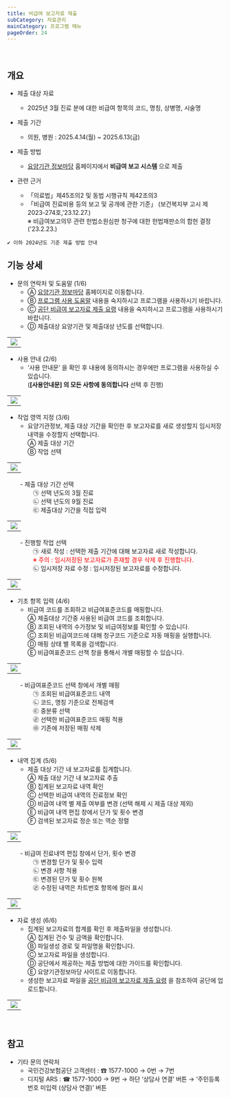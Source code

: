 ```yaml
---
title: 비급여 보고자료 제출
subCategory: 자료관리
mainCategory: 프로그램 메뉴
pageOrder: 24
---
```


<br>

## 개요

- 제출 대상 자료
    - 2025년 3월 진료 분에 대한 비급여 항목의 코드, 명칭, 상병명, 시술명

- 제출 기간
    - 의원, 병원 : 2025.4.14(월) ~ 2025.6.13(금)

- 제출 방법
    - [요양기관 정보마당](https://medicare.nhis.or.kr) 홈페이지에서 **비급여 보고 시스템** 으로 제출

- 관련 근거
    - 「의료법」제45조의2 및 동법 시행규칙 제42조의3
    - 「비급여 진료비용 등의 보고 및 공개에 관한 기준」 (보건복지부 고시 제2023-274호,'23.12.27.)
    <br />※ 비급여보고의무 관련 헌법소원심판 청구에 대한 헌법재판소의 합헌 결정 ('23.2.23.)

`✔ 이하 2024년도 기준 제출 방법 안내`

## 기능 상세

- 문의 연락처 및 도움말 (1/6)
    - Ⓐ [요양기관 정보마당](https://medicare.nhis.or.kr) 홈페이지로 이동합니다.
    - Ⓑ [프로그램 사용 도움말](/docs/main12/sub4/page24) 내용을 숙지하시고 프로그램을 사용하시기 바랍니다.
    - Ⓒ [공단 비급여 보고자료 제출 요령](/docs/main12/sub4/page25) 내용을 숙지하시고 프로그램을 사용하시기 바랍니다.
    - Ⓓ 제출대상 요양기관 및 제출대상 년도를 선택합니다.
<table class="imgBox">
    <td class="imgBox">
        <a href="/images/{{page.url}}_1.png" target="_blank">
            <img class="minCenter" src="/images/{{page.url}}_1.png">
        </a>
    </td>
</table>

- 사용 안내 (2/6)
    - ‘사용 안내문’ 을 확인 후 내용에 동의하시는 경우에만 프로그램을 사용하실 수 있습니다.
    <br />(**[사용안내문] 의 모든 사항에 동의합니다** 선택 후 진행)
<table class="imgBox">
    <td class="imgBox">
        <a href="/images/{{page.url}}_2.png" target="_blank">
            <img class="minCenter" src="/images/{{page.url}}_2.png">
        </a>
    </td>
</table>

- 작업 영역 지정 (3/6)
    - 요양기관정보, 제출 대상 기간을 확인한 후 보고자료를 새로 생성할지 임시저장내역을 수정할지 선택합니다.
<br><span style="color:#696868; padding-left: 0px;"></span>
    Ⓐ 제출 대상 기간
<br><span style="color:#696868; padding-left: 0px;"></span>
    Ⓑ 작업 선택
<table class="imgBox">
    <td class="imgBox">
        <a href="/images/{{page.url}}_3.png" target="_blank">
            <img class="minCenter" src="/images/{{page.url}}_3.png">
        </a>
    </td>
</table>
<span style="color:#696868; padding-left: 30px;"></span>
    - 제출 대상 기간 선택
<br><span style="color:#696868; padding-left: 60px;"></span>
    ㉠ 선택 년도의 3월 진료
<br><span style="color:#696868; padding-left: 60px;"></span>
    ㉡ 선택 년도의 9월 진료
<br><span style="color:#696868; padding-left: 60px;"></span>
    ㉢ 제출대상 기간을 직접 입력
<table class="imgBox">
    <td class="imgBox">
        <a href="/images/{{page.url}}_4.png" target="_blank">
            <img class="minCenter" src="/images/{{page.url}}_4.png">
        </a>
    </td>
</table>
<span style="color:#696868; padding-left: 30px;"></span>
    - 진행할 작업 선택
<br><span style="color:#696868; padding-left: 60px;"></span>
    ㉠ 새로 작성 : 선택한 제출 기간에 대해 보고자료 새로 작성합니다.
<br><span style="color:red; padding-left: 60px;">
    ※ 주의 : 임시저장된 보고자료가 존재할 경우 삭제 후 진행합니다.</span>
<br><span style="color:#696868; padding-left: 60px;"></span>
    ㉡ 임시저장 자료 수정 : 임시저장된 보고자료를 수정합니다.
<table class="imgBox">
    <td class="imgBox">
        <a href="/images/{{page.url}}_5.png" target="_blank">
            <img class="minCenter" src="/images/{{page.url}}_5.png">
        </a>
    </td>
</table>

- 기초 항목 입력 (4/6)
    - 비급여 코드를 조회하고 비급여표준코드를 매핑합니다.
<br><span style="color:#696868; padding-left: 0px;"></span>
    Ⓐ 제출대상 기간중 사용된 비급여 코드를 조회합니다.
<br><span style="color:#696868; padding-left: 0px;"></span>
    Ⓑ 조회된 내역의 수가정보 및 비급여정보를 확인할 수 있습니다.
<br><span style="color:#696868; padding-left: 0px;"></span>
    Ⓒ 조회된 비급여코드에 대해 청구코드 기준으로 자동 매핑을 실행합니다.
<br><span style="color:#696868; padding-left: 0px;"></span>
    Ⓓ 매핑 상태 별 목록을 검색합니다.
<br><span style="color:#696868; padding-left: 0px;"></span>
    Ⓔ 비급여표준코드 선책 창을 통해서 개별 매핑할 수 있습니다.
<table class="imgBox">
    <td class="imgBox">
        <a href="/images/{{page.url}}_6.png" target="_blank">
            <img class="minCenter" src="/images/{{page.url}}_6.png">
        </a>
    </td>
</table>
<span style="color:#696868; padding-left: 30px;"></span>
    - 비급여표준코드 선택 창에서 개별 매핑
<br><span style="color:#696868; padding-left: 60px;"></span>
    ㉠ 조회된 비급여표준코드 내역
<br><span style="color:#696868; padding-left: 60px;"></span>
    ㉡ 코드, 명칭 기준으로 전체검색
<br><span style="color:#696868; padding-left: 60px;"></span>
    ㉢ 중분류 선택
<br><span style="color:#696868; padding-left: 60px;"></span>
    ㉣ 선택한 비급여표준코드 매핑 적용
<br><span style="color:#696868; padding-left: 60px;"></span>
    ㉤ 기존에 저장된 매핑 삭제
<table class="imgBox">
    <td class="imgBox">
        <a href="/images/{{page.url}}_7.png" target="_blank">
            <img class="minCenter" src="/images/{{page.url}}_7.png">
        </a>
    </td>
</table>

- 내역 집계 (5/6)
    - 제출 대상 기간 내 보고자료를 집계합니다.
<br><span style="color:#696868; padding-left: 0px;"></span>
    Ⓐ 제출 대상 기간 내 보고자료 추출
<br><span style="color:#696868; padding-left: 0px;"></span>
    Ⓑ 집계된 보고자료 내역 확인
<br><span style="color:#696868; padding-left: 0px;"></span>
    Ⓒ 선택한 비급여 내역의 진료정보 확인
<br><span style="color:#696868; padding-left: 0px;"></span>
    Ⓓ 비급여 내역 별 제출 여부를 변경 (선택 해제 시 제출 대상 제외)
<br><span style="color:#696868; padding-left: 0px;"></span>
    Ⓔ 비급여 내역 편집 창에서 단가 및 횟수 변경
<br><span style="color:#696868; padding-left: 0px;"></span>
    Ⓕ 검색된 보고자료 정순 또는 역순 정렬
<table class="imgBox">
    <td class="imgBox">
        <a href="/images/{{page.url}}_8.png" target="_blank">
            <img class="minCenter" src="/images/{{page.url}}_8.png">
        </a>
    </td>
</table>
<span style="color:#696868; padding-left: 30px;"></span>
    - 비급여 진료내역 편집 창에서 단가, 횟수 변경
<br><span style="color:#696868; padding-left: 60px;"></span>
    ㉠ 변경할 단가 및 횟수 입력
<br><span style="color:#696868; padding-left: 60px;"></span>
    ㉡ 변경 사항 적용
<br><span style="color:#696868; padding-left: 60px;"></span>
    ㉢ 변경된 단가 및 횟수 원복
<br><span style="color:#696868; padding-left: 60px;"></span>
    ㉣ 수정된 내역은 차트번호 항목에 컬러 표시
<table class="imgBox">
    <td class="imgBox">
        <a href="/images/{{page.url}}_9.png" target="_blank">
            <img class="minCenter" src="/images/{{page.url}}_9.png">
        </a>
    </td>
</table>

- 자료 생성 (6/6)
    - 집계된 보고자료의 합계를 확인 후 제출파일을 생성합니다.
<br><span style="color:#696868; padding-left: 0px;"></span>
    Ⓐ 집계된 건수 및 금액을 확인합니다.
<br><span style="color:#696868; padding-left: 0px;"></span>
    Ⓑ 파일생성 경로 및 파일명을 확인합니다.
<br><span style="color:#696868; padding-left: 0px;"></span>
    Ⓒ 보고자료 파일을 생성합니다.
<br><span style="color:#696868; padding-left: 0px;"></span>
    Ⓓ 공단에서 제공하는 제출 방법에 대한 가이드를 확인합니다.
<br><span style="color:#696868; padding-left: 0px;"></span>
    Ⓔ 요양기관정보마당 사이트로 이동합니다.
    - 생성한 보고자료 파일을 [공단 비급여 보고자료 제출 요령](/docs/main12/sub4/page25) 을 참조하여 공단에 업로드합니다.
<table class="imgBox">
    <td class="imgBox">
        <a href="/images/{{page.url}}_10.png" target="_blank">
            <img class="minCenter" src="/images/{{page.url}}_10.png">
        </a>
    </td>
</table>

<br>

## 참고

- 기타 문의 연락처
    - 국민건강보험공단 고객센터 : ☎ 1577-1000 → 0번 → 7번
    - 디지털 ARS : ☎ 1577-1000 → 9번 → 하단 ‘상담사 연결’ 버튼 → ‘주민등록번호 미입력 (상담사 연결)’ 버튼